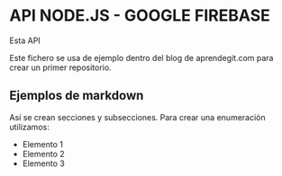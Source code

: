 API NODE.JS - GOOGLE FIREBASE
==========

Esta API

Este fichero se usa de ejemplo dentro del blog de aprendegit.com para crear un primer repositorio.

Ejemplos de markdown
--------------------

Así se crean secciones y subsecciones. Para crear una enumeración utilizamos:
+ Elemento 1
+ Elemento 2
+ Elemento 3
